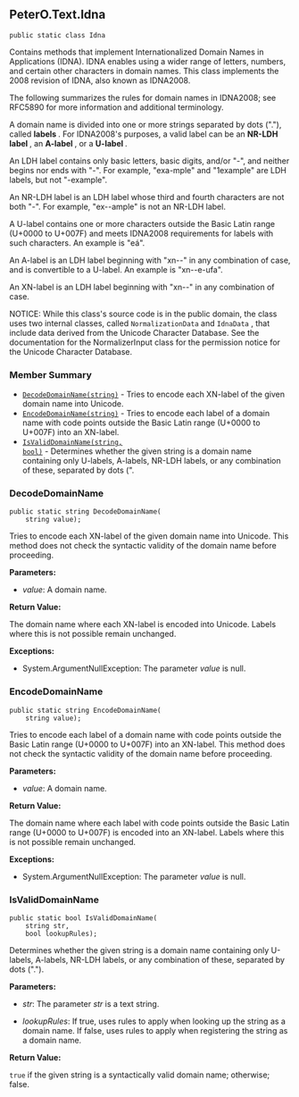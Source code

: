 ## PeterO.Text.Idna

    public static class Idna

   Contains methods that implement Internationalized Domain Names in Applications (IDNA). IDNA enables using a wider range of letters, numbers, and certain other characters in domain names. This class implements the 2008 revision of IDNA, also known as IDNA2008.

  The following summarizes the rules for domain names in IDNA2008; see RFC5890 for more information and additional terminology.

  A domain name is divided into one or more strings separated by dots ("."), called <b> labels </b> . For IDNA2008's purposes, a valid label can be an <b> NR-LDH label </b> , an <b> A-label </b> , or a <b> U-label </b> .

  An LDH label contains only basic letters, basic digits, and/or "-", and neither begins nor ends with "-". For example, "exa-mple" and "1example" are LDH labels, but not "-example".

  An NR-LDH label is an LDH label whose third and fourth characters are not both "-". For example, "ex--ample" is not an NR-LDH label.

  A U-label contains one or more characters outside the Basic Latin range (U+0000 to U+007F) and meets IDNA2008 requirements for labels with such characters. An example is "eá".

  An A-label is an LDH label beginning with "xn--" in any combination of case, and is convertible to a U-label. An example is "xn--e-ufa".

  An XN-label is an LDH label beginning with "xn--" in any combination of case.

  NOTICE: While this class's source code is in the public domain, the class uses two internal classes, called  `
           NormalizationData
        `  and  `
           IdnaData
        `  , that include data derived from the Unicode Character Database. See the documentation for the NormalizerInput class for the permission notice for the Unicode Character Database.

### Member Summary
* <code>[DecodeDomainName(string)](#DecodeDomainName_string)</code> - Tries to encode each XN-label of the given domain name into Unicode.
* <code>[EncodeDomainName(string)](#EncodeDomainName_string)</code> - Tries to encode each label of a domain name with code points outside the Basic Latin range (U+0000 to U+007F) into an XN-label.
* <code>[IsValidDomainName(string, bool)](#IsValidDomainName_string_bool)</code> - Determines whether the given string is a domain name containing only U-labels, A-labels, NR-LDH labels, or any combination of these, separated by dots (".

<a id="DecodeDomainName_string"></a>
### DecodeDomainName

    public static string DecodeDomainName(
        string value);

  Tries to encode each XN-label of the given domain name into Unicode. This method does not check the syntactic validity of the domain name before proceeding.

 <b>Parameters:</b>

 * <i>value</i>:  A domain name.

<b>Return Value:</b>

 The domain name where each XN-label is encoded into Unicode. Labels where this is not possible remain unchanged.

<b>Exceptions:</b>

 * System.ArgumentNullException:
 The parameter  <i>value</i>
 is null.

<a id="EncodeDomainName_string"></a>
### EncodeDomainName

    public static string EncodeDomainName(
        string value);

  Tries to encode each label of a domain name with code points outside the Basic Latin range (U+0000 to U+007F) into an XN-label. This method does not check the syntactic validity of the domain name before proceeding.

 <b>Parameters:</b>

 * <i>value</i>:  A domain name.

<b>Return Value:</b>

 The domain name where each label with code points outside the Basic Latin range (U+0000 to U+007F) is encoded into an XN-label. Labels where this is not possible remain unchanged.

<b>Exceptions:</b>

 * System.ArgumentNullException:
 The parameter  <i>value</i>
 is null.

<a id="IsValidDomainName_string_bool"></a>
### IsValidDomainName

    public static bool IsValidDomainName(
        string str,
        bool lookupRules);

  Determines whether the given string is a domain name containing only U-labels, A-labels, NR-LDH labels, or any combination of these, separated by dots (".").

 <b>Parameters:</b>

 * <i>str</i>:  The parameter  <i>str</i>
 is a text string.

 * <i>lookupRules</i>:  If true, uses rules to apply when looking up the string as a domain name. If false, uses rules to apply when registering the string as a domain name.

<b>Return Value:</b>

  `
         true
      `  if the given string is a syntactically valid domain name; otherwise; false.
